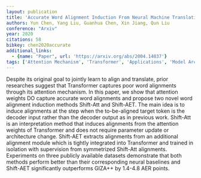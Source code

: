 ```yaml
---
layout: publication
title: 'Accurate Word Alignment Induction From Neural Machine Translation'
authors: Yun Chen, Yang Liu, Guanhua Chen, Xin Jiang, Qun Liu
conference: "Arxiv"
year: 2020
citations: 58
bibkey: chen2020accurate
additional_links:
  - {name: "Paper", url: 'https://arxiv.org/abs/2004.14837'}
tags: ['Attention Mechanism', 'Transformer', 'Applications', 'Model Architecture', 'Pretraining Methods']
---
```

Despite its original goal to jointly learn to align and translate, prior
researches suggest that Transformer captures poor word alignments through its
attention mechanism. In this paper, we show that attention weights DO capture
accurate word alignments and propose two novel word alignment induction methods
Shift-Att and Shift-AET. The main idea is to induce alignments at the step when
the to-be-aligned target token is the decoder input rather than the decoder
output as in previous work. Shift-Att is an interpretation method that induces
alignments from the attention weights of Transformer and does not require
parameter update or architecture change. Shift-AET extracts alignments from an
additional alignment module which is tightly integrated into Transformer and
trained in isolation with supervision from symmetrized Shift-Att alignments.
Experiments on three publicly available datasets demonstrate that both methods
perform better than their corresponding neural baselines and Shift-AET
significantly outperforms GIZA++ by 1.4-4.8 AER points.
